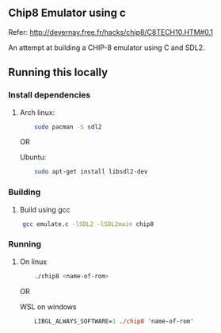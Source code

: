 ## Chip8 Emulator using c

Refer: http://devernay.free.fr/hacks/chip8/C8TECH10.HTM#0.1

An attempt at building a CHIP-8 emulator using C and SDL2.

## Running this locally

### Install dependencies

1) Arch linux:
    ```sh
        sudo pacman -S sdl2
    ```
    
    OR

    Ubuntu:
    ```sh
        sudo apt-get install libsdl2-dev
    ```

### Building
1) Build using gcc

```sh
    gcc emulate.c -lSDL2 -lSDL2main chip8
```

### Running

1) On linux
    ```sh
        ./chip8 <name-of-rom>
    ```

    OR

    WSL on windows
    ```ps
        LIBGL_ALWAYS_SOFTWARE=1 ./chip8 'name-of-rom'
    ```